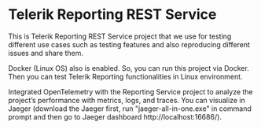 # Telerik Reporting REST Service
This is Telerik Reporting REST Service project that we use for testing different use cases such as testing features and also reproducing different issues and share them.

Docker (Linux OS) also is enabled. So, you can run this project via Docker. Then you can test Telerik Reporting functionalities in Linux environment.

Integrated OpenTelemetry with the Reporting Service project to analyze the project’s performance with metrics, logs, and traces. You can visualize in Jaeger (download the Jaeger first, run "jaeger-all-in-one.exe" in command prompt and then go to Jaeger dashboard http://localhost:16686/).


